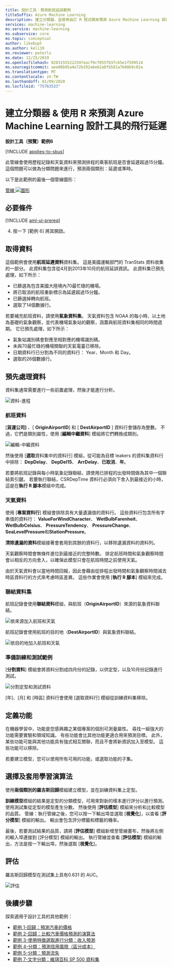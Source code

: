 ```yaml
---
title: 設計工具：預測航班延誤範例
titleSuffix: Azure Machine Learning
description: 建立分類器，並使用自訂 R 程式碼來預測 Azure Machine Learning 設計工具的航班延誤。
services: machine-learning
ms.service: machine-learning
ms.subservice: core
ms.topic: conceptual
author: likebupt
ms.author: keli19
ms.reviewer: peterlu
ms.date: 12/25/2019
ms.openlocfilehash: 02831555222597eacf9cf055f03fc65e1f599514
ms.sourcegitcommit: aee08b05a4e72b192a6e62a8fb581a7b08b9c02a
ms.translationtype: MT
ms.contentlocale: zh-TW
ms.lasthandoff: 01/09/2020
ms.locfileid: "75763533"
---
```

# <a name="build-a-classifier--use-r-to-predict-flight-delays-with-azure-machine-learning-designer"></a>建立分類器 & 使用 R 來預測 Azure Machine Learning 設計工具的飛行延遲

**設計工具（預覽）範例6**

[!INCLUDE [applies-to-skus](../../includes/aml-applies-to-enterprise-sku.md)]

此管線會使用歷程記錄和天氣資料來預測排程的乘客航班是否會延遲超過15分鐘。 這個問題可以做為分類問題來進行，預測兩個類別：延遲或準時。

以下是此範例的最後一個管線圖形：

[管線 ![圖形](media/how-to-designer-sample-classification-flight-delay/pipeline-graph.png)](media/how-to-designer-sample-classification-flight-delay/pipeline-graph.png#lightbox)

## <a name="prerequisites"></a>必要條件

[!INCLUDE [aml-ui-prereq](../../includes/aml-ui-prereq.md)]

4. 按一下 [範例 6] 將其開啟。

## <a name="get-the-data"></a>取得資料

這個範例會使用**航班延遲資料**資料集。 這是美國運輸部門的 TranStats 資料收集的一部分。 此資料集包含從4月到2013年10月的航班延誤資訊。 此資料集已預先處理，如下所示：

* 已篩選為包含美國大陸境內70最忙碌的機場。
* 將已取消的航班重新標示為延遲超過15分鐘。
* 已篩選掉轉向航班。
* 選取了14個數據行。

若要補充航班資料，請使用**氣象資料集**。 天氣資料包含 NOAA 的每小時、以土地為基礎的氣象觀察，並代表機場氣象站的觀察，涵蓋與航班資料集相同的時間週期。 它已預先處理，如下所示：

* 氣象站識別碼會對應至相對應的機場識別碼。
* 未與70最忙碌的機場關聯的天氣電臺已移除。
* 日期資料行已分割為不同的資料行： Year、Month 和 Day。
* 選取的26個數據行。

## <a name="pre-process-the-data"></a>預先處理資料

資料集通常需要進行一些前置處理，然後才能進行分析。

![資料-進程](./media/how-to-designer-sample-classification-flight-delay/data-process.png)

### <a name="flight-data"></a>航班資料

[**貨運公司]** 、[ **OriginAirportID**] 和 [ **DestAirportID** ] 資料行會儲存為整數。 不過，它們是類別屬性，使用 [**編輯中繼資料**] 模組將它們轉換成類別。

![編輯-中繼資料](./media/how-to-designer-sample-classification-flight-delay/edit-metadata.png)

然後使用 [**選取**資料集中的資料行] 模組，從可能為目標 leakers 的資料集資料行中排除： **DepDelay**、 **DepDel15**、 **ArrDelay**、**已取消**、**年**。 

若要將航班記錄與每小時氣象記錄聯結，請使用已排程的出發時間做為其中一個聯結索引鍵。 若要執行聯結，CSRDepTime 資料行必須向下舍入到最接近的小時，這是在**執行 R 腳本**模組中完成。 

### <a name="weather-data"></a>天氣資料

使用 [**專案資料行**] 模組會排除具有大量遺漏值的資料行。 這些資料行包含所有字串值的資料行： **ValueForWindCharacter**、 **WetBulbFarenheit**、 **WetBulbCelsius**、 **PressureTendency**、 **PressureChange**、 **SeaLevelPressure**和**StationPressure**。

**清除遺漏的資料**模組接著會套用到其餘的資料行，以移除遺漏資料的資料列。

天氣觀察時間會無條件進位到最接近的完整時數。 排定航班時間和氣象觀察時間會以相反的方向舍入，以確保此模型只會在航班時間之前使用天氣。 

由於天氣資料會以當地時間回報，因此會藉由從排程出發時間和氣象觀察時間減去時區資料行的方式來考慮時區差異。 這些作業會使用 [**執行 R 腳本**] 模組來完成。

### <a name="joining-datasets"></a>聯結資料集

航班記錄會使用**聯結資料**模組，與航班（**OriginAirportID**）來源的氣象資料聯結。

 ![依來源加入航班和天氣](./media/how-to-designer-sample-classification-flight-delay/join-origin.png)


航班記錄會使用航班的目的地（**DestAirportID**）與氣象資料聯結。

 ![依目的地加入航班和天氣](./media/how-to-designer-sample-classification-flight-delay/join-destination.png)

### <a name="preparing-training-and-test-samples"></a>準備訓練和測試範例

[**分割資料**] 模組會將資料分割成四月份的記錄，以供定型，以及10月份記錄進行測試。

 ![分割定型和測試資料](./media/how-to-designer-sample-classification-flight-delay/split.png)

[年]、[月] 和 [時區] 資料行會使用 [選取資料行] 模組從訓練資料集移除。

## <a name="define-features"></a>定義功能

在機器學習中，功能是您感興趣之某個專案的個別可測量屬性。 尋找一組強大的功能需要實驗和領域知識。 有些功能會比其他功能更適合用來預測目標。 此外，某些功能可能與其他功能具有強式相互關聯，而且不會將新資訊加入至模型。 這些功能可以移除。

若要建立模型，您可以使用所有可用的功能，或選取功能的子集。

## <a name="choose-and-apply-a-learning-algorithm"></a>選擇及套用學習演算法

使用**兩個類別的羅吉斯回歸**模組建立模型，並在訓練資料集上定型。 

**訓練模型**模組的結果是定型的分類模型，可用來對新的樣本進行評分以進行預測。 使用測試集從定型的模型產生分數。 然後使用 [**評估模型**] 模組來分析和比較模型的品質。
管線：執行管線之後，您可以按一下輸出埠並選取 [**視覺化**]，以查看 [**評分模型**] 模組的輸出。 輸出會包含評分標籤和標籤的機率。

最後，若要測試結果的品質，請將 [**評估模型**] 模組新增至管線畫布，然後將左側的輸入埠連接到 [評分模型] 模組的輸出。 執行管線並查看 [**評估模型**] 模組的輸出，方法是按一下輸出埠，然後選取 [**視覺化**]。

## <a name="evaluate"></a>評估
羅吉斯回歸模型在測試集上具有0.631 的 AUC。

 ![評估](media/how-to-designer-sample-classification-flight-delay/sample6-evaluate-1225.png)

## <a name="next-steps"></a>後續步驟

探索適用于設計工具的其他範例：

- [範例 1-回歸：預測汽車的價格](how-to-designer-sample-regression-automobile-price-basic.md)
- [範例 2-回歸：比較汽車價格預測的演算法](how-to-designer-sample-regression-automobile-price-compare-algorithms.md)
- [範例 3-使用特徵選取進行分類：收入預測](how-to-designer-sample-classification-predict-income.md)
- [範例 4-分類：預測信用風險（區分成本）](how-to-designer-sample-classification-credit-risk-cost-sensitive.md)
- [範例 5-分類：預測流失](how-to-designer-sample-classification-churn.md)
- [範例 7-文字分類：維琪百科 SP 500 資料集](how-to-designer-sample-text-classification.md)
